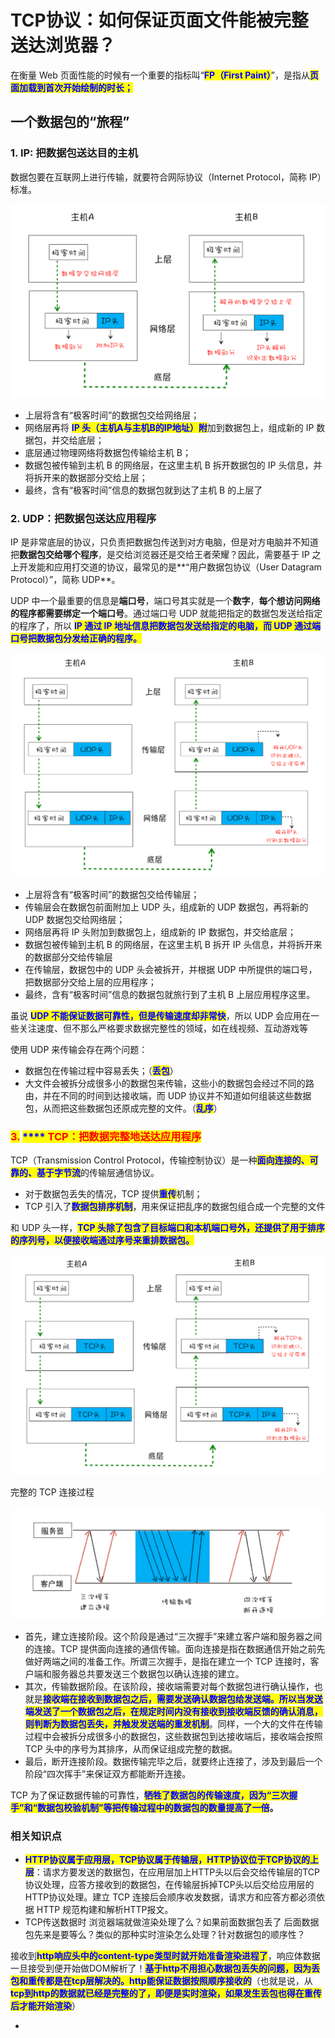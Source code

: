 # TCP协议：如何保证页面文件能被完整送达浏览器？

​在衡量 Web 页面性能的时候有一个重要的指标叫“<mark style="color:blue;">**FP（First Paint）**</mark>”，是指从<mark style="color:blue;">**页面加载到首次开始绘制的时长；**</mark>

## 一个数据包的“旅程”

### 1. IP: 把数据包送达目的主机

数据包要在互联网上进行传输，就要符合网际协议（Internet Protocol，简称 IP）标准。

![](<../.gitbook/assets/image (57).png>)

* 上层将含有“极客时间”的数据包交给网络层；
* 网络层再将 <mark style="color:blue;">**IP 头（主机A与主机B的IP地址）附**</mark>加到数据包上，组成新的 IP 数据包，并交给底层；
* 底层通过物理网络将数据包传输给主机 B；
* 数据包被传输到主机 B 的网络层，在这里主机 B 拆开数据包的 IP 头信息，并将拆开来的数据部分交给上层；
* 最终，含有“极客时间”信息的数据包就到达了主机 B 的上层了

### 2. UDP：把数据包送达应用程序

IP 是非常底层的协议，只负责把数据包传送到对方电脑，但是对方电脑并不知道把**数据包交给哪个程序**，是交给浏览器还是交给王者荣耀？因此，需要基于 IP 之上开发能和应用打交道的协议，最常见的是**“用户数据包协议（User Datagram Protocol）”，简称 UDP**。

UDP 中一个最重要的信息是**端口号**，端口号其实就是一个**数字**，**每个想访问网络的程序都需要绑定一个端口号**。通过端口号 UDP 就能把指定的数据包发送给指定的程序了，所以 <mark style="color:blue;">**IP 通过 IP 地址信息把数据包发送给指定的电脑，而 UDP 通过端口号把数据包分发给正确的程序。**</mark>

![](<../.gitbook/assets/image (65).png>)

* 上层将含有“极客时间”的数据包交给传输层；
* 传输层会在数据包前面附加上 UDP 头，组成新的 UDP 数据包，再将新的 UDP 数据包交给网络层；
* 网络层再将 IP 头附加到数据包上，组成新的 IP 数据包，并交给底层；
* 数据包被传输到主机 B 的网络层，在这里主机 B 拆开 IP 头信息，并将拆开来的数据部分交给传输层
* 在传输层，数据包中的 UDP 头会被拆开，并根据 UDP 中所提供的端口号，把数据部分交给上层的应用程序；
* 最终，含有“极客时间”信息的数据包就旅行到了主机 B 上层应用程序这里。

虽说 <mark style="color:blue;">**UDP 不能保证数据可靠性，但是传输速度却非常快**</mark>，所以 UDP 会应用在一些关注速度、但不那么严格要求数据完整性的领域，如在线视频、互动游戏等

使用 UDP 来传输会存在两个问题：

* 数据包在传输过程中容易丢失；（<mark style="color:blue;">**丢包**</mark>）
* 大文件会被拆分成很多小的数据包来传输，这些小的数据包会经过不同的路由，并在不同的时间到达接收端，而 UDP 协议并不知道如何组装这些数据包，从而把这些数据包还原成完整的文件。（<mark style="color:blue;">**乱序**</mark>）

### <mark style="color:red;">3.</mark> <mark style="color:red;"></mark><mark style="color:red;"><mark style="color:blue;">****<mark style="color:blue;"></mark> <mark style="color:red;"></mark><mark style="color:red;">TCP：把数据完整地送达应用程序</mark>

TCP（Transmission Control Protocol，传输控制协议）是一种<mark style="color:blue;">**面向连接的、可靠的、基于字节流**</mark>的传输层通信协议。

* 对于数据包丢失的情况，TCP 提供<mark style="color:blue;">**重传**</mark>机制；
* TCP 引入了<mark style="color:blue;">**数据包排序机制**</mark>，用来保证把乱序的数据包组合成一个完整的文件

和 UDP 头一样，<mark style="color:blue;">**TCP 头除了包含了目标端口和本机端口号外，还提供了用于排序的序列号，以便接收端通过序号来重排数据包。**</mark>

![](<../.gitbook/assets/image (81).png>)

完整的 TCP 连接过程

![](<../.gitbook/assets/image (83).png>)

* 首先，建立连接阶段。这个阶段是通过“三次握手”来建立客户端和服务器之间的连接。TCP 提供面向连接的通信传输。面向连接是指在数据通信开始之前先做好两端之间的准备工作。所谓三次握手，是指在建立一个 TCP 连接时，客户端和服务器总共要发送三个数据包以确认连接的建立。
* 其次，传输数据阶段。在该阶段，接收端需要对每个数据包进行确认操作，也就是<mark style="color:blue;">**接收端在接收到数据包之后，需要发送确认数据包给发送端。所以当发送端发送了一个数据包之后，在规定时间内没有接收到接收端反馈的确认消息，则判断为数据包丢失，并触发发送端的重发机制**</mark>。同样，一个大的文件在传输过程中会被拆分成很多小的数据包，这些数据包到达接收端后，接收端会按照 TCP 头中的序号为其排序，从而保证组成完整的数据。
* 最后，断开连接阶段。数据传输完毕之后，就要终止连接了，涉及到最后一个阶段“四次挥手”来保证双方都能断开连接。

TCP 为了保证数据传输的可靠性，<mark style="color:blue;">**牺牲了数据包的传输速度，因为“三次握手”和“数据包校验机制”等把传输过程中的数据包的数量提高了一倍**</mark>**。**

### 相关知识点

* <mark style="color:blue;">**HTTP协议属于应用层，TCP协议属于传输层，HTTP协议位于TCP协议的上层**</mark>：请求方要发送的数据包，在应用层加上HTTP头以后会交给传输层的TCP协议处理，应答方接收到的数据包，在传输层拆掉TCP头以后交给应用层的HTTP协议处理。建立 TCP 连接后会顺序收发数据，请求方和应答方都必须依据 HTTP 规范构建和解析HTTP报文。
* TCP传送数据时 浏览器端就做渲染处理了么？如果前面数据包丢了 后面数据包先来是要等么？类似的那种实时渲染怎么处理？针对数据包的顺序性？

&#x20;接收到<mark style="color:blue;">**http响应头中的content-type类型时就开始准备渲染进程了**</mark>，响应体数据一旦接受到便开始做DOM解析了！<mark style="color:blue;">**基于http不用担心数据包丢失的问题，因为丢包和重传都是在tcp层解决的。http能保证数据按照顺序接收的**</mark>（也就是说，从<mark style="color:blue;">**tcp到http的数据就已经是完整的了，即便是实时渲染，如果发生丢包也得在重传后才能开始渲染**</mark>）

*

